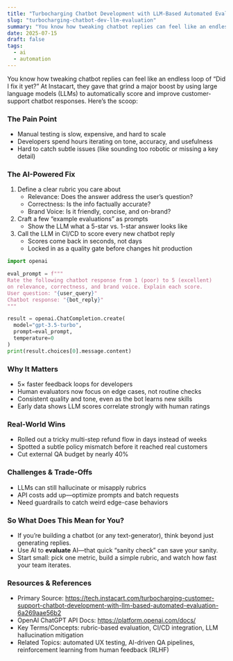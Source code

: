 ```yaml
---
title: "Turbocharging Chatbot Development with LLM-Based Automated Evaluation"
slug: "turbocharging-chatbot-dev-llm-evaluation"
summary: "You know how tweaking chatbot replies can feel like an endless loop of “Did I fix it yet?” At Instacart, they gave that grind a major boost by using large language models (LLMs) to automatically score and improve customer-support chatbot responses. Here’s the scoop:"
date: 2025-07-15
draft: false
tags:
  - ai
  - automation
---
```


You know how tweaking chatbot replies can feel like an endless loop of “Did I fix it yet?” At Instacart, they gave that grind a major boost by using large language models (LLMs) to automatically score and improve customer-support chatbot responses. Here’s the scoop:

<!--more-->

### The Pain Point  
- Manual testing is slow, expensive, and hard to scale  
- Developers spend hours iterating on tone, accuracy, and usefulness  
- Hard to catch subtle issues (like sounding too robotic or missing a key detail)

### The AI-Powered Fix  
1. Define a clear rubric you care about  
   - Relevance: Does the answer address the user’s question?  
   - Correctness: Is the info factually accurate?  
   - Brand Voice: Is it friendly, concise, and on-brand?  
2. Craft a few “example evaluations” as prompts  
   - Show the LLM what a 5-star vs. 1-star answer looks like  
3. Call the LLM in CI/CD to score every new chatbot reply  
   - Scores come back in seconds, not days  
   - Locked in as a quality gate before changes hit production  

```python
import openai

eval_prompt = f"""
Rate the following chatbot response from 1 (poor) to 5 (excellent)
on relevance, correctness, and brand voice. Explain each score.
User question: "{user_query}"
Chatbot response: "{bot_reply}"
"""

result = openai.ChatCompletion.create(
  model="gpt-3.5-turbo",
  prompt=eval_prompt,
  temperature=0
)
print(result.choices[0].message.content)
```

### Why It Matters  
- 5× faster feedback loops for developers  
- Human evaluators now focus on edge cases, not routine checks  
- Consistent quality and tone, even as the bot learns new skills  
- Early data shows LLM scores correlate strongly with human ratings

### Real-World Wins  
- Rolled out a tricky multi-step refund flow in days instead of weeks  
- Spotted a subtle policy mismatch before it reached real customers  
- Cut external QA budget by nearly 40%

### Challenges & Trade-Offs  
- LLMs can still hallucinate or misapply rubrics  
- API costs add up—optimize prompts and batch requests  
- Need guardrails to catch weird edge-case behaviors

### So What Does This Mean for You?  
- If you’re building a chatbot (or any text-generator), think beyond just generating replies.  
- Use AI to **evaluate** AI—that quick “sanity check” can save your sanity.  
- Start small: pick one metric, build a simple rubric, and watch how fast your team iterates.  

### Resources & References  
- Primary Source: https://tech.instacart.com/turbocharging-customer-support-chatbot-development-with-llm-based-automated-evaluation-6a269aae56b2  
- OpenAI ChatGPT API Docs: https://platform.openai.com/docs/  
- Key Terms/Concepts: rubric-based evaluation, CI/CD integration, LLM hallucination mitigation  
- Related Topics: automated UX testing, AI-driven QA pipelines, reinforcement learning from human feedback (RLHF)